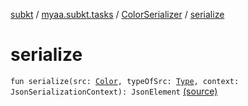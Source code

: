 [subkt](../../index.md) / [myaa.subkt.tasks](../index.md) / [ColorSerializer](index.md) / [serialize](./serialize.md)

# serialize

`fun serialize(src: `[`Color`](https://docs.oracle.com/javase/9/docs/api/java/awt/Color.html)`, typeOfSrc: `[`Type`](https://docs.oracle.com/javase/9/docs/api/java/lang/reflect/Type.html)`, context: JsonSerializationContext): JsonElement` [(source)](https://github.com/Myaamori/SubKt/blob/0.1.9/src/main/kotlin/myaa/subkt/tasks/discordtask.kt#L34)